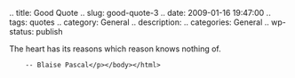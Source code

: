 .. title: Good Quote
.. slug: good-quote-3
.. date: 2009-01-16 19:47:00
.. tags: quotes
.. category: General
.. description: 
.. categories: General
.. wp-status: publish

<html><body><p>The heart has its reasons which reason knows nothing of.

		-- Blaise Pascal</p></body></html>